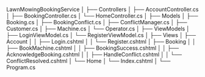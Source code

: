 LawnMowingBookingService
│
├── Controllers
│   ├── AccountController.cs
│   ├── BookingController.cs
│   └── HomeController.cs
│
├── Models
│   ├── Booking.cs
│   ├── BookingConflict.cs
│   ├── ConflictManager.cs
│   ├── Customer.cs
│   ├── Machine.cs
│   └── Operator.cs
│
├── ViewModels
│   ├── LoginViewModel.cs
│   └── RegisterViewModel.cs
│
├── Views
│   ├── Account
│   │   ├── Login.cshtml
│   │   └── Register.cshtml
│   ├── Booking
│   │   ├── BookMachine.cshtml
│   │   ├── BookingSuccess.cshtml
│   │   ├── AcknowledgeBooking.cshtml
│   │   ├── HandleConflict.cshtml
│   │   └── ConflictResolved.cshtml
│   └── Home
│       └── Index.cshtml
│
└── Program.cs
